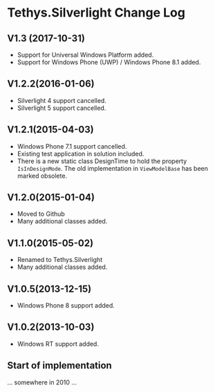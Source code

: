 Tethys.Silverlight Change Log
=============================

## V1.3	(2017-10-31)
* Support for Universal Windows Platform added.
* Support for Windows Phone (UWP) / Windows Phone 8.1 added.

## V1.2.2(2016-01-06) ##
* Silverlight 4 support cancelled.
* Silverlight 5 support cancelled.

## V1.2.1(2015-04-03) ##
* Windows Phone 7.1 support cancelled.
* Existing test application in solution included.
* There is a new static class DesignTime to hold
  the property `IsInDesignMode`. The old implementation
  in `ViewModelBase` has been marked obsolete.

## V1.2.0(2015-01-04) ##
* Moved to Github
* Many additional classes added.

## V1.1.0(2015-05-02) ##
* Renamed to Tethys.Silverlight
* Many additional classes added.

## V1.0.5(2013-12-15) ##
* Windows Phone 8 support added.

## V1.0.2(2013-10-03) ##
* Windows RT support added.

## Start of implementation ##
... somewhere in 2010 ...
